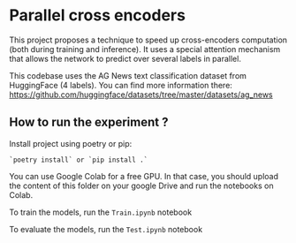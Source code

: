 # Parallel cross encoders

 This project proposes a technique to speed up cross-encoders computation (both during training and inference).
It uses a special attention mechanism that allows the network to predict over several labels in parallel.

 This codebase uses the AG News text classification dataset from HuggingFace (4 labels).
You can find more information there: https://github.com/huggingface/datasets/tree/master/datasets/ag_news

## How to run the experiment ?

 Install project using poetry or pip:

    `poetry install` or `pip install .`

 You can use Google Colab for a free GPU. In that case, you should upload the content of this folder on your google Drive and run the notebooks on Colab.

 To train the models, run the `Train.ipynb` notebook

 To evaluate the models, run the `Test.ipynb` notebook

